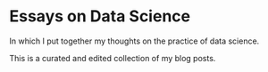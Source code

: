 # Essays on Data Science

In which I put together my thoughts on the practice of data science.

This is a curated and edited collection of my blog posts.


